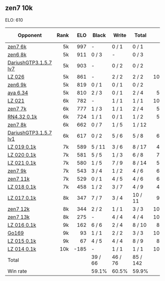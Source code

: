 ## zen7 10k ##

ELO: 610

Opponent | Rank | ELO | Black | Write | Total | Win rate
---------|-----:|----:|-------|-------|-------|-------:
[zen7 6k](zen7%206k.md) | 5k | 997 | - | 0 / 1 | 0 / 1 | 0.0%
[zen6 8k](zen6%208k.md) | 5k | 911 | 0 / 3 | - | 0 / 3 | 0.0%
[DariushGTP3.1.5.7 lv7](DariushGTP3.1.5.7%20lv7.md) | 5k | 903 | - | 0 / 2 | 0 / 2 | 0.0%
[LZ 026](LZ%20026.md) | 5k | 861 | - | 2 / 2 | 2 / 2 | 100.0%
[zen6 9k](zen6%209k.md) | 5k | 819 | 0 / 1 | 0 / 1 | 0 / 2 | 0.0%
[aya 6.34](aya%206.34.md) | 5k | 810 | 2 / 3 | 0 / 1 | 2 / 4 | 50.0%
[LZ 021](LZ%20021.md) | 6k | 782 | - | 1 / 1 | 1 / 1 | 100.0%
[zen7 7k](zen7%207k.md) | 6k | 777 | 1 / 3 | 1 / 1 | 2 / 4 | 50.0%
[RN4.32 0.1k](RN4.32%200.1k.md) | 6k | 724 | 1 / 1 | 0 / 1 | 1 / 2 | 50.0%
[zen7 8k](zen7%208k.md) | 6k | 662 | 0 / 7 | 1 / 5 | 1 / 12 | 8.3%
[DariushGTP3.1.5.7 lv1](DariushGTP3.1.5.7%20lv1.md) | 6k | 617 | 0 / 2 | 5 / 6 | 5 / 8 | 62.5%
[LZ 019 0.1k](LZ%20019%200.1k.md) | 7k | 589 | 5 / 11 | 3 / 6 | 8 / 17 | 47.1%
[LZ 020 0.1k](LZ%20020%200.1k.md) | 7k | 581 | 5 / 5 | 1 / 3 | 6 / 8 | 75.0%
[LZ 021 0.1k](LZ%20021%200.1k.md) | 7k | 580 | 1 / 5 | 7 / 9 | 8 / 14 | 57.1%
[zen7 9k](zen7%209k.md) | 7k | 543 | 3 / 4 | 1 / 2 | 4 / 6 | 66.7%
[zen7 11k](zen7%2011k.md) | 7k | 529 | 0 / 1 | 4 / 5 | 4 / 6 | 66.7%
[LZ 018 0.1k](LZ%20018%200.1k.md) | 7k | 458 | 1 / 2 | 3 / 7 | 4 / 9 | 44.4%
[LZ 017 0.1k](LZ%20017%200.1k.md) | 8k | 347 | 7 / 7 | 3 / 4 | 10 / 11 | 90.9%
[zen7 12k](zen7%2012k.md) | 8k | 344 | 2 / 2 | 1 / 1 | 3 / 3 | 100.0%
[zen7 13k](zen7%2013k.md) | 8k | 275 | - | 4 / 4 | 4 / 4 | 100.0%
[LZ 016 0.1k](LZ%20016%200.1k.md) | 9k | 162 | 6 / 6 | 2 / 4 | 8 / 10 | 80.0%
[Go169](Go169.md) | 9k | 93 | 1 / 1 | 2 / 2 | 3 / 3 | 100.0%
[LZ 015 0.1k](LZ%20015%200.1k.md) | 9k | 67 | 4 / 5 | 4 / 4 | 8 / 9 | 88.9%
[LZ 014 0.1k](LZ%20014%200.1k.md) | 10k | -185 | - | 1 / 1 | 1 / 1 | 100.0%
Total | | | 39 / 66 | 46 / 76 | 85 / 142 | 
Win rate| | | 59.1% | 60.5% | 59.9% | 
